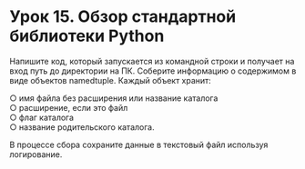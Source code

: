 # Урок 15. Обзор стандартной библиотеки Python


Напишите код, который запускается из командной строки и получает на вход
путь до директории на ПК. Соберите информацию о содержимом в виде объектов namedtuple.
Каждый объект хранит:<br>

○ имя файла без расширения или название каталога<br>
○ расширение, если это файл<br>
○ флаг каталога<br>
○ название родительского каталога.


В процессе сбора сохраните данные в текстовый файл используя
логирование.

